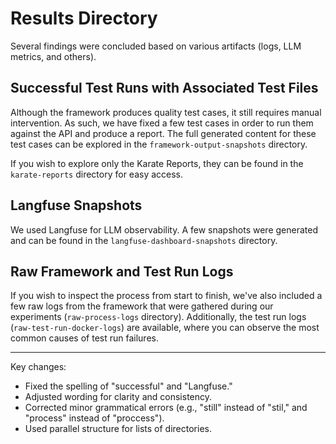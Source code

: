 # Results Directory

Several findings were concluded based on various artifacts (logs, LLM metrics, and others).

## Successful Test Runs with Associated Test Files

Although the framework produces quality test cases, it still requires manual intervention. As such, we have fixed a few test cases in order to run them against the API and produce a report. The full generated content for these test cases can be explored in the `framework-output-snapshots` directory.

If you wish to explore only the Karate Reports, they can be found in the `karate-reports` directory for easy access.

## Langfuse Snapshots

We used Langfuse for LLM observability. A few snapshots were generated and can be found in the `langfuse-dashboard-snapshots` directory.

## Raw Framework and Test Run Logs

If you wish to inspect the process from start to finish, we've also included a few raw logs from the framework that were gathered during our experiments (`raw-process-logs` directory). Additionally, the test run logs (`raw-test-run-docker-logs`) are available, where you can observe the most common causes of test run failures.

---

Key changes:

- Fixed the spelling of "successful" and "Langfuse."
- Adjusted wording for clarity and consistency.
- Corrected minor grammatical errors (e.g., "still" instead of "stil," and "process" instead of "proccess").
- Used parallel structure for lists of directories.
